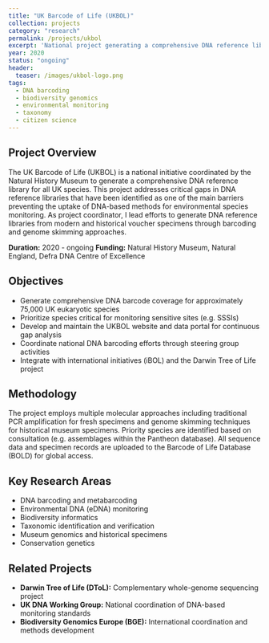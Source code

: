 ```yaml
---
title: "UK Barcode of Life (UKBOL)"
collection: projects
category: "research"
permalink: /projects/ukbol
excerpt: 'National project generating a comprehensive DNA reference library for all UK species through barcode sequencing and museum specimen genome skimming.'
year: 2020
status: "ongoing"
header:
  teaser: /images/ukbol-logo.png
tags:
  - DNA barcoding
  - biodiversity genomics
  - environmental monitoring
  - taxonomy
  - citizen science
---
```


## Project Overview

The UK Barcode of Life (UKBOL) is a national initiative coordinated by the Natural History Museum to generate a comprehensive DNA reference library for all UK species. This project addresses critical gaps in DNA reference libraries that have been identified as one of the main barriers preventing the uptake of DNA-based methods for environmental species monitoring. As project coordinator, I lead efforts to generate DNA reference libraries from modern and historical voucher specimens through barcoding and genome skimming approaches.

**Duration:** 2020 - ongoing
**Funding:** Natural History Museum, Natural England, Defra DNA Centre of Excellence

## Objectives

- Generate comprehensive DNA barcode coverage for approximately 75,000 UK eukaryotic species
- Prioritize species critical for monitoring sensitive sites (e.g. SSSIs)
- Develop and maintain the UKBOL website and data portal for continuous gap analysis
- Coordinate national DNA barcoding efforts through steering group activities
- Integrate with international initiatives (iBOL) and the Darwin Tree of Life project

## Methodology

The project employs multiple molecular approaches including traditional PCR amplification for fresh specimens and genome skimming techniques for historical museum specimens. Priority species are identified based on consultation (e.g. assemblages within the Pantheon database). All sequence data and specimen records are uploaded to the Barcode of Life Database (BOLD) for global access.

## Key Research Areas

- DNA barcoding and metabarcoding
- Environmental DNA (eDNA) monitoring
- Biodiversity informatics
- Taxonomic identification and verification
- Museum genomics and historical specimens
- Conservation genetics

## Related Projects

- **Darwin Tree of Life (DToL):** Complementary whole-genome sequencing project
- **UK DNA Working Group:** National coordination of DNA-based monitoring standards
- **Biodiversity Genomics Europe (BGE):** International coordination and methods development